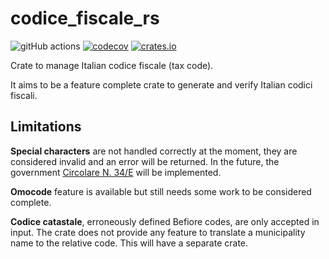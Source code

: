 # codice_fiscale_rs

![gitHub actions](https://github.com/succoDiPompelmo/codice_fiscale_rs/actions/workflows/rust.yml/badge.svg)
[![codecov](https://codecov.io/gh/succoDiPompelmo/codice_fiscale_rs/branch/main/graph/badge.svg?token=IZCXZOETUS)](https://codecov.io/gh/succoDiPompelmo/codice_fiscale_rs)
[![crates.io][cratesio-image]][cratesio]

[cratesio-image]: https://img.shields.io/crates/v/codice_fiscale_rs.svg
[cratesio]: https://crates.io/crates/codice_fiscale_rs

Crate to manage Italian codice fiscale (tax code).

It aims to be a feature complete crate to generate and verify Italian codici fiscali.

## Limitations

**Special characters** are not handled correctly at the moment, they are considered invalid and an error will be returned. 
In the future, the government [Circolare N. 34/E](https://www.agenziaentrate.gov.it/portale/documents/20143/299856/Circolare+34+del+20+07+2011_circolare+34e.pdf/27b67cca-71db-9744-2ba4-6846460770e2) will be implemented.

**Omocode** feature is available but still needs some work to be considered complete.

**Codice catastale**, erroneously defined Befiore codes, are only accepted in input. The crate does not provide
any feature to translate a municipality name to the relative code. This will have a separate crate.